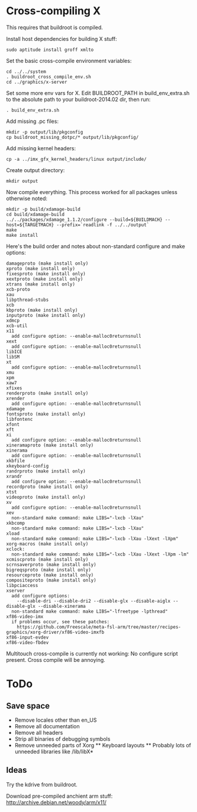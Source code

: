
# Cross-compiling X

This requires that buildroot is compiled.

Install host dependencies for building X stuff:

```
sudo aptitude install groff xmlto
```

Set the basic cross-compile environment variables:

```
cd ../../system
. buildroot_cross_compile_env.sh
cd ../graphics/x-server
```

Set some more env vars for X. Edit BUILDROOT_PATH in build_env_extra.sh to the absolute path to your buildroot-2014.02 dir, then run:

```
. build_env_extra.sh
```

Add missing .pc files:

```
mkdir -p output/lib/pkgconfig
cp buildroot_missing_dotpc/* output/lib/pkgconfig/
```

Add missing kernel headers:

```
cp -a ../imx_gfx_kernel_headers/linux output/include/
```

Create output directory:

```
mkdir output
```

Now compile everything. This process worked for all packages unless otherwise noted:

```
mkdir -p build/xdamage-build
cd build/xdamage-build
../../packages/xdamage_1.1.2/configure --build=${BUILDMACH} --host=${TARGETMACH} --prefix=`readlink -f ../../output`
make
make install
```

Here's the build order and notes about non-standard configure and make options:

```
damageproto (make install only)
xproto (make install only)
fixesproto (make install only)
xextproto (make install only)
xtrans (make install only)
xcb-proto
xau
libpthread-stubs
xcb
kbproto (make install only)
inputproto (make install only)
xdmcp
xcb-util
x11
  add configure option: --enable-malloc0returnsnull
xext
  add configure option: --enable-malloc0returnsnull
libICE
libSM
xt
  add configure option: --enable-malloc0returnsnull
xmu
xpm
xaw7
xfixes
renderproto (make install only)
xrender
  add configure option: --enable-malloc0returnsnull
xdamage
fontsproto (make install only)
libfontenc
xfont
xft
xi
  add configure option: --enable-malloc0returnsnull
xineramaproto (make install only)
xinerama
  add configure option: --enable-malloc0returnsnull
xkbfile
xkeyboard-config
randrproto (make install only)
xrandr
  add configure option: --enable-malloc0returnsnull
recordproto (make install only)
xtst
videoproto (make install only)
xv
  add configure option: --enable-malloc0returnsnull
xev
  non-standard make command: make LIBS="-lxcb -lXau"
xkbcomp
  non-standard make command: make LIBS="-lxcb -lXau"
xload
  non-standard make command: make LIBS="-lxcb -lXau -lXext -lXpm"
xorg-macros (make install only)
xclock:
  non-standard make command: make LIBS="-lxcb -lXau -lXext -lXpm -lm"
xcmiscproto (make install only)
scrnsaverproto (make install only)
bigreqsproto (make install only)
resourceproto (make install only)
compositeproto (make install only)
libpciaccess
xserver
  add configure options: 
    --disable-dri --disable-dri2 --disable-glx --disable-aiglx --disable-glx --disable-xinerama
  non-standard make command: make LIBS="-lfreetype -lpthread"
xf86-video-imx
  if problems occur, see these patches:
    https://github.com/Freescale/meta-fsl-arm/tree/master/recipes-graphics/xorg-driver/xf86-video-imxfb
xf86-input-evdev
xf86-video-fbdev
```

Multitouch cross-compile is currently not working: No configure script present. Cross compile will be annoying.

# ToDo

## Save space

* Remove locales other than en_US
* Remove all documentation
* Remove all headers
* Strip all binaries of debugging symbols
* Remove unneeded parts of Xorg
** Keyboard layouts
** Probably lots of unneeded libraries like /lib/libX*

## Ideas

Try the kdrive from buildroot.

Download pre-compiled anchient arm stuff: http://archive.debian.net/woody/arm/x11/